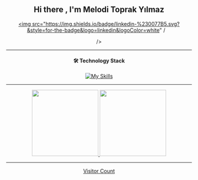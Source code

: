 <div id="header" align="center">

<h2 align='center'> Hi there , I'm Melodi Toprak Yılmaz  </h2>

<p align='center'>

 <a href="(https://www.linkedin.com/in/meloditprk/)"><img src="https://img.shields.io/badge/linkedin-%230077B5.svg?&style=for-the-badge&logo=linkedin&logoColor=white" /</a>&nbsp;&nbsp;&nbsp;&nbsp;
 
/>       

 ---
#### 🛠 Technology Stack

[![My Skills](https://skillicons.dev/icons?i=java,spring,idea,git)](https://skillicons.dev)
 
 ---

<div align="height">
  <a href="https://github.com/meloditoprakyilmaz">
  <img height="180em" src="https://github-readme-stats.vercel.app/api?username=meloditoprakyilmaz&show_icons=true&theme=dark"/>
  <img height="180em" src="https://github-readme-stats.vercel.app/api/top-langs/?username=meloditoprakyilmaz&theme=dark&layout=compact"/>
</div>
 
 ---
 
 <p align="center"> 
  Visitor Count<br><br>
</p>

</div>
